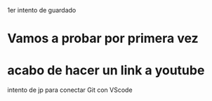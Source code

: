 1er intento de guardado
# Vamos a probar por primera vez
# acabo de hacer un link a youtube

intento de jp para conectar Git con VScode